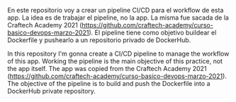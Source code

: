 En este repositorio voy a crear un pipeline CI/CD para el workflow de esta app. La idea es de trabajar el pipeline, no la app. 
La misma fue sacada de la Craftech Academy 2021 (https://github.com/craftech-academy/curso-basico-devops-marzo-2021). 
El pipeline tiene como objetivo buildear el Dockerfile y pushearlo a un repositorio privado de DockerHub.

In this repository I'm gonna create a CI/CD pipeline to manage the workflow of this app. Working the pipeline is the main objective of this practice, not the app itself.
The app was copied from the Craftech Academy 2021 (https://github.com/craftech-academy/curso-basico-devops-marzo-2021).
The objective of the pipeline is to build and push the Dockerfile into a DockerHub private repository.
